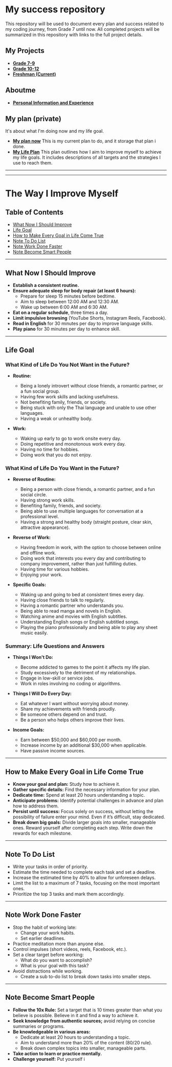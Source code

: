 # My success repository
This repository will be used to document every plan and success related to my coding journey, from Grade 7 until now. All completed projects will be summarized in this repository with links to the full project details.

## My Projects
- **[Grade 7-9](#)**
- **[Grade 10-12](#)**
- **[Freshman (Current)](#)**

## Aboutme
- **[Personal Information and Experience](#)**

## My plan (private)
It's about what I'm doing now and my life goal.

- **[My plan now](MyPlan.md)**
    This is my current plan to do, and it storage that plan i done.
- **[My Life Plan](#the-way-i-improve-myself)**
    This plan outlines how I aim to improve myself to achieve my life goals. It includes descriptions of all targets and the strategies I use to reach them.

---
---

# The Way I Improve Myself
## Table of Contents
- [What Now I Should Improve](#what-now-i-should-improve)
- [Life Goal](#life-goal)
- [How to Make Every Goal in Life Come True](#how-to-make-every-goal-in-life-come-true)
- [Note To Do List](#note-to-do-list)
- [Note Work Done Faster](#note-work-done-faster)
- [Note Become Smart People](#note-become-smart-people)

---

## What Now I Should Improve
- **Establish a consistent routine.**
- **Ensure adequate sleep for body repair (at least 6 hours):**
    - Prepare for sleep 15 minutes before bedtime.
    - Aim to sleep between 12:00 AM and 12:30 AM.
    - Wake up between 6:00 AM and 6:30 AM.
- **Eat on a regular schedule**, three times a day.
- **Limit impulsive browsing** (YouTube Shorts, Instagram Reels, Facebook).
- **Read in English** for 30 minutes per day to improve language skills.
- **Play piano** for 30 minutes per day to enhance skill.

---

## Life Goal

### What Kind of Life Do You Not Want in the Future?
- **Routine:**
    - Being a lonely introvert without close friends, a romantic partner, or a fun social group.
    - Having few work skills and lacking usefulness.
    - Not benefiting family, friends, or society.
    - Being stuck with only the Thai language and unable to use other languages.
    - Having a weak or unhealthy body.

- **Work:**
    - Waking up early to go to work onsite every day.
    - Doing repetitive and monotonous work every day.
    - Having no time for hobbies.
    - Doing work that you do not enjoy.

### What Kind of Life Do You Want in the Future?
- **Reverse of Routine:**
    - Being a person with close friends, a romantic partner, and a fun social circle.
    - Having strong work skills.
    - Benefiting family, friends, and society.
    - Being able to use multiple languages for conversation at a professional level.
    - Having a strong and healthy body (straight posture, clear skin, attractive appearance).

- **Reverse of Work:**
    - Having freedom in work, with the option to choose between online and offline work.
    - Doing work that interests you every day and contributing to company improvement, rather than just fulfilling duties.
    - Having time for various hobbies.
    - Enjoying your work.

- **Specific Goals:**
    - Waking up and going to bed at consistent times every day.
    - Having close friends to talk to regularly.
    - Having a romantic partner who understands you.
    - Being able to read manga and novels in English.
    - Watching anime and movies with English subtitles.
    - Understanding English songs or English subtitled songs.
    - Playing the piano professionally and being able to play any sheet music easily.

### Summary: Life Questions and Answers
- **Things I Won't Do:**
    - Become addicted to games to the point it affects my life plan.
    - Study excessively to the detriment of my relationships.
    - Engage in low-skill or service jobs.
    - Work in roles involving no coding or algorithms.

- **Things I Will Do Every Day:**
    - Eat whatever I want without worrying about money.
    - Share my achievements with friends proudly.
    - Be someone others depend on and trust.
    - Be a person who helps others improve their lives.

- **Income Goals:**
    - Earn between $50,000 and $60,000 per month.
    - Increase income by an additional $30,000 when applicable.
    - Have passive income sources.

---

## How to Make Every Goal in Life Come True
- **Know your goal and plan:** Study how to achieve it.
- **Gather specific details:** Find the necessary information for your plan.
- **Dedicate time:** Spend at least 20 hours understanding a topic.
- **Anticipate problems:** Identify potential challenges in advance and plan how to address them.
- **Persist until success:** Focus solely on success, without letting the possibility of failure enter your mind. Even if it’s difficult, stay dedicated.
- **Break down big goals:** Divide larger goals into smaller, manageable ones. Reward yourself after completing each step. Write down the rewards for each milestone.

---

## Note To Do List
- Write your tasks in order of priority.
- Estimate the time needed to complete each task and set a deadline.
- Increase the estimated time by 40% to allow for unforeseen delays.
- Limit the list to a maximum of 7 tasks, focusing on the most important ones.
- Prioritize the top 3 tasks and mark them accordingly.

---

## Note Work Done Faster
- Stop the habit of working late:
    - Change your work habits.
    - Set earlier deadlines.
- Practice meditation more than anyone else.
- Control impulses (short videos, reels, Facebook, etc.).
- Set a clear target before working:
    - What do you want to accomplish?
    - What is your goal with this task?
- Avoid distractions while working.
    - Create a sub to-do list to break down tasks into smaller steps.

---

## Note Become Smart People
- **Follow the 10x Rule:** Set a target that is 10 times greater than what you believe is possible. Believe in it and find a way to achieve it.
- **Seek knowledge from authentic sources;** avoid relying on concise summaries or programs.
- **Be knowledgeable in various areas:**
    - Dedicate at least 20 hours to understanding a topic.
    - Aim to understand more than 20% of the content (80/20 rule).
    - Break down complex topics into smaller, manageable parts.
- **Take action to learn or practice mentally.**
- **Challenge yourself:** Put yourself i
